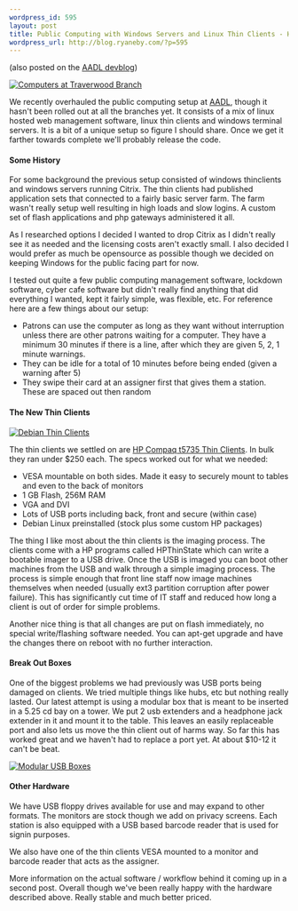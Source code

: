 ```yaml
--- 
wordpress_id: 595
layout: post
title: Public Computing with Windows Servers and Linux Thin Clients - Hardware
wordpress_url: http://blog.ryaneby.com/?p=595
---
```

(also posted on the <a href="http://www.aadl.org/devblog">AADL devblog</a>)

<a href="http://www.flickr.com/photos/ejk/2636115429/"><img src="http://farm4.static.flickr.com/3279/2636115429_d15372d71a.jpg" alt="Computers at Traverwood Branch" /></a>

We recently overhauled the public computing setup at <a href="http://www.aadl.org">AADL</a>, though it hasn't been rolled out at all the branches yet. It consists of a mix of linux hosted web management software, linux thin clients and windows terminal servers. It is a bit of a unique setup so figure I should share. Once we get it farther towards complete we'll probably release the code. 

<h4>Some History</h4>

For some background the previous setup consisted of windows thinclients and windows servers running Citrix. The thin clients had published application sets that connected to a fairly basic server farm. The farm wasn't really setup well resulting in high loads and slow logins. A custom set of flash applications and php gateways administered it all.

As I researched options I decided I wanted to drop Citrix as I didn't really see it as needed and the licensing costs aren't exactly small. I also decided I would prefer as much be opensource as possible though we decided on keeping Windows for the public facing part for now.

I tested out quite a few public computing management software, lockdown software, cyber cafe software but didn't really find anything that did everything I wanted, kept it fairly simple, was flexible, etc. For reference here are a few things about our setup:

* Patrons can use the computer as long as they want without interruption unless there are other patrons waiting for a computer. They have a minimum 30 minutes if there is a line, after which they are given 5, 2, 1 minute warnings.
* They can be idle for a total of 10 minutes before being ended (given a warning after 5)
* They swipe their card at an assigner first that gives them a station. These are spaced out then random

<h4>The New Thin Clients</h4>

<a href="http://www.flickr.com/photos/ejk/2616603311/"><img src="http://farm4.static.flickr.com/3199/2616603311_018ba08858.jpg" alt="Debian Thin Clients" /></a>

The thin clients we settled on are <a href="http://h10010.www1.hp.com/wwpc/us/en/sm/WF05a/12454-12454-321959-338927-89307-3634729.html">HP Compaq t5735 Thin Clients</a>. In bulk they ran under $250 each. The specs worked out for what we needed:


* VESA mountable on both sides. Made it easy to securely mount to tables and even to the back of monitors
* 1 GB Flash, 256M RAM
* VGA and DVI
* Lots of USB ports including back, front and secure (within case)
* Debian Linux preinstalled (stock plus some custom HP packages)


The thing I like most about the thin clients is the imaging process. The clients come with a HP programs called HPThinState which can write a bootable imager to a USB drive. Once the USB is imaged you can boot other machines from the USB and walk through a simple imaging process. The process is simple enough that front line staff now image machines themselves when needed (usually ext3 partition corruption after power failure). This has significantly cut time of IT staff and reduced how long a client is out of order for simple problems.

Another nice thing is that all changes are put on flash immediately, no special write/flashing software needed. You can apt-get upgrade and have the changes there on reboot with no further interaction.

<h4>Break Out Boxes</h4>

One of the biggest problems we had previously was USB ports being damaged on clients. We tried multiple things like hubs, etc but nothing really lasted. Our latest attempt is using a modular box that is meant to be inserted in a 5.25 cd bay on a tower. We put 2 usb extenders and a headphone jack extender in it and mount it to the table. This leaves an easily replaceable port and also lets us move the thin client out of harms way. So far this has worked great and we haven't had to replace a port yet. At about $10-12 it can't be beat.

<a href="http://www.flickr.com/photos/ejk/3463165138/"><img src="http://farm4.static.flickr.com/3633/3463165138_cf779e2cb5.jpg" alt="Modular USB Boxes" /></a>

<h4>Other Hardware</h4>

We have USB floppy drives available for use and may expand to other formats. The monitors are stock though we add on privacy screens. Each station is also equipped with a USB based barcode reader that is used for signin purposes.

We also have one of the thin clients VESA mounted to a monitor and barcode reader that acts as the assigner.

More information on the actual software / workflow behind it coming up in a second post. Overall though we've been really happy with the hardware described above. Really stable and much better priced.
